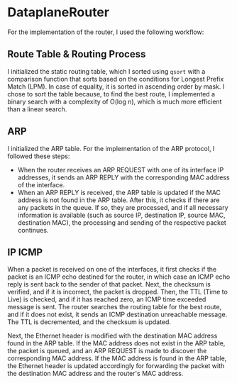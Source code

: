 # DataplaneRouter

For the implementation of the router, I used the following workflow:

## Route Table & Routing Process
I initialized the static routing table, which I sorted using `qsort` with a comparison function that sorts based on the conditions for Longest Prefix Match (LPM). In case of equality, it is sorted in ascending order by mask. I chose to sort the table because, to find the best route, I implemented a binary search with a complexity of O(log n), which is much more efficient than a linear search.

## ARP
I initialized the ARP table. For the implementation of the ARP protocol, I followed these steps:
- When the router receives an ARP REQUEST with one of its interface IP addresses, it sends an ARP REPLY with the corresponding MAC address of the interface.
- When an ARP REPLY is received, the ARP table is updated if the MAC address is not found in the ARP table. After this, it checks if there are any packets in the queue. If so, they are processed, and if all necessary information is available (such as source IP, destination IP, source MAC, destination MAC), the processing and sending of the respective packet continues.

## IP ICMP
When a packet is received on one of the interfaces, it first checks if the packet is an ICMP echo destined for the router, in which case an ICMP echo reply is sent back to the sender of that packet. Next, the checksum is verified, and if it is incorrect, the packet is dropped. Then, the TTL (Time to Live) is checked, and if it has reached zero, an ICMP time exceeded message is sent. The router searches the routing table for the best route, and if it does not exist, it sends an ICMP destination unreachable message. The TTL is decremented, and the checksum is updated. 

Next, the Ethernet header is modified with the destination MAC address found in the ARP table. If the MAC address does not exist in the ARP table, the packet is queued, and an ARP REQUEST is made to discover the corresponding MAC address. If the MAC address is found in the ARP table, the Ethernet header is updated accordingly for forwarding the packet with the destination MAC address and the router's MAC address.
